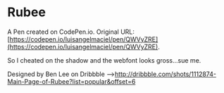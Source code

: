 # Rubee

A Pen created on CodePen.io. Original URL: [https://codepen.io/luisangelmaciel/pen/QWVyZRE](https://codepen.io/luisangelmaciel/pen/QWVyZRE).

So I cheated on the shadow and the webfont looks gross...sue me.

Designed by Ben Lee on Dribbble -->http://dribbble.com/shots/1112874-Main-Page-of-Rubee?list=popular&offset=6